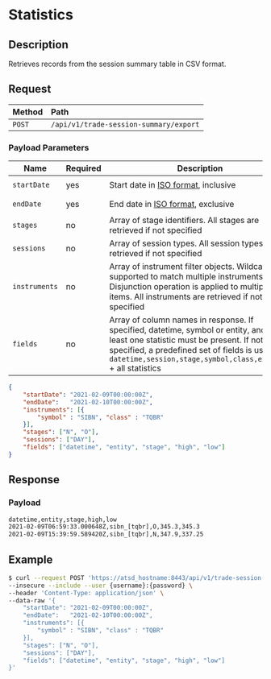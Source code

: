 # Statistics

## Description

Retrieves records from the session summary table in CSV format.

## Request

| **Method** | **Path** |
|:---|:---|
| `POST` | `/api/v1/trade-session-summary/export` |

### Payload Parameters

| **Name** | **Required** | **Description** | **Example** |
|-----------|--------------|----------------|--------------|
| `startDate`  | yes | Start date in [ISO format](../shared/date-format.md#supported-formats), inclusive | `"2021-01-01T00:00:00Z"` |
| `endDate`  | yes | End date in [ISO format](../shared/date-format.md#supported-formats), exclusive | `"2022-01-01T00:00:00Z"` |
| `stages` | no | Array of stage identifiers. All stages are retrieved if not specified | `["O", "N"]`
| `sessions` | no | Array of session types. All session types are retrieved if not specified | `["DAY"]`
| `instruments` | no | Array of instrument filter objects. Wildcards supported to match multiple instruments. Disjunction operation is applied to multiple items. All instruments are retrieved if not specified | `[{"symbol" : "A*", "class": "TQBR"}]`
| `fields` | no | Array of column names in response. If specified, datetime, symbol or entity, and at least one statistic must be present. If not specified, a predefined set of fields is used, i.e. `datetime,session,stage,symbol,class,exchange` + all statistics | `["timestamp", "entity", "session", "high", "low"]`

```json
{
    "startDate": "2021-02-09T00:00:00Z",
    "endDate":   "2021-02-10T00:00:00Z",
    "instruments": [{
        "symbol" : "SIBN", "class" : "TQBR"
    }],
    "stages": ["N", "O"],
    "sessions": ["DAY"],
    "fields": ["datetime", "entity", "stage", "high", "low"]
}
```

## Response

### Payload

```txt
datetime,entity,stage,high,low
2021-02-09T06:59:33.000648Z,sibn_[tqbr],O,345.3,345.3
2021-02-09T15:39:59.589420Z,sibn_[tqbr],N,347.9,337.25
```

## Example

```sh
$ curl --request POST 'https://atsd_hostname:8443/api/v1/trade-session-summary/export' \
--insecure --include --user {username}:{password} \
--header 'Content-Type: application/json' \
--data-raw '{
    "startDate": "2021-02-09T00:00:00Z",
    "endDate":   "2021-02-10T00:00:00Z",
    "instruments": [{
        "symbol" : "SIBN", "class" : "TQBR"
    }],
    "stages": ["N", "O"],
    "sessions": ["DAY"],
    "fields": ["datetime", "entity", "stage", "high", "low"]
}'
```